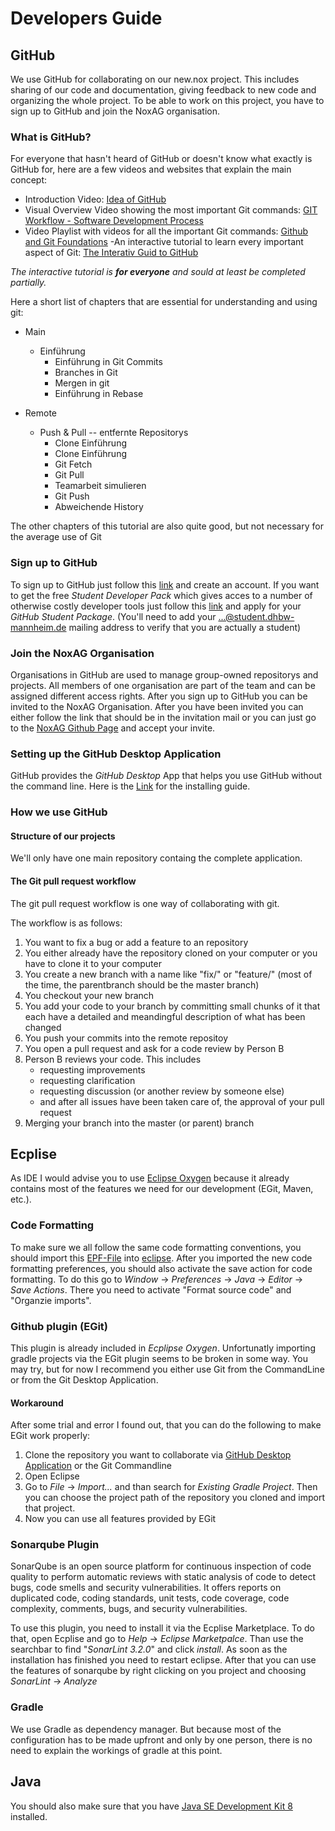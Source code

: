 # Developers Guide


## GitHub
We use GitHub for collaborating on our new.nox project. This includes sharing of our code and documentation, giving feedback to new code and organizing the whole project. 
To be able to work on this project, you have to sign up to GitHub and join the NoxAG organisation.


### What is GitHub?
For everyone that hasn't heard of GitHub or doesn't know what exactly is GitHub for, here are a few videos and websites that explain the main concept:

- Introduction Video: [Idea of GitHub](https://www.youtube.com/watch?v=w3jLJU7DT5E)
- Visual Overview Video showing the most important Git commands: [GIT Workflow - Software Development Process](https://www.youtube.com/watch?v=3a2x1iJFJWc)
- Video Playlist with videos for all the important Git commands: [Github and Git Foundations](https://www.youtube.com/playlist?list=PL0lo9MOBetEHhfG9vJzVCTiDYcbhAiEqL)
-An interactive tutorial to learn every important aspect of Git: [The Interativ Guid to GitHub](http://learngitbranching.js.org/)

*The interactive tutorial is **for everyone** and sould at least be completed partially.*

Here a short list of chapters that are essential for understanding and using git:

- Main
  - Einführung
    - Einführung in Git Commits
    - Branches in Git
    - Mergen in git
    - Einführung in Rebase
    
- Remote
  - Push & Pull -- entfernte Repositorys
    - Clone Einführung
    - Clone Einführung
    - Git Fetch
    - Git Pull
    - Teamarbeit simulieren
    - Git Push
    - Abweichende History
    
The other chapters of this tutorial are also quite good, but not necessary for the average use of Git 


### Sign up to GitHub
To sign up to GitHub just follow this [link](https://github.com/) and create an account.
If you want to get the free *Student Developer Pack* which gives acces to a number of otherwise costly developer tools just follow this [link](https://education.github.com/pack) and apply for your *GitHub Student Package*. (You'll need to add your ...@student.dhbw-mannheim.de mailing address to verify that you are actually a student)


### Join the NoxAG Organisation
Organisations in GitHub are used to manage group-owned repositorys and projects. All members of one organisation are part of the team and can be assigned different access rights. 
After you sign up to GitHub you can be invited to the NoxAG Organisation. After you have been invited you can either follow the link that should be in the invitation mail or you can just go to the [NoxAG Github Page](https://github.com/NoxAG) and accept your invite.

### Setting up the GitHub Desktop Application
GitHub provides the *GitHub Desktop* App that helps you use GitHub without the command line.
Here is the [Link](https://help.github.com/desktop/guides/getting-started/installing-github-desktop/) for the installing guide.

### How we use GitHub

#### Structure of our projects
We'll only have one main repository containg the complete application. 

#### The Git pull request workflow
The git pull request workflow is one way of collaborating with git.

The workflow is as follows:
1. You want to fix a bug or add a feature to an repository
2. You either already have the repository cloned on your computer or you have to clone it to your computer
3. You create a new branch with a name like "fix/<bugname>" or "feature/<featurename>" (most of the time, the parentbranch should be the master branch)
4. You checkout your new branch
5. You add your code to your branch by committing small chunks of it that each have a detailed and meandingful description of what has been changed
6. You push your commits into the remote repositoy
7. You open a pull request and ask for a code review by Person B
8. Person B reviews your code. This includes
    - requesting improvements
    - requesting clarification
    - requesting discussion (or another review by someone else)
    - and after all issues have been taken care of, the approval of your pull request
9. Merging your branch into the master (or parent) branch


## Ecplise
As IDE I would advise you to use [Eclipse Oxygen](http://www.eclipse.org/downloads/packages/eclipse-ide-java-ee-developers/oxygenr) because it already contains most of the features we need for our development (EGit, Maven, etc.).

### Code Formatting
To make sure we all follow the same code formatting conventions, you should import this [EPF-File](https://github.com/NoxAG/Developer-Guide/blob/master/eclipse-format-settings.epf) into [eclipse](https://help.eclipse.org/neon/index.jsp?topic=%2Forg.eclipse.platform.doc.user%2Ftasks%2Ftimpandexp.htm).
After you imported the new code formatting preferences, you should also activate the save action for code formatting.
To do this go to *Window* -> *Preferences* -> *Java* -> *Editor* -> *Save Actions*. There you need to activate "Format source code" and "Organzie imports".

### Github plugin (EGit)
This plugin is already included in *Ecplipse Oxygen*. Unfortunatly importing gradle projects via the EGit plugin seems to be broken in some way. You may try, but for now I recommend you either use Git from the CommandLine or from the Git Desktop Application.

#### Workaround
After some trial and error I found out, that you can do the following to make EGit work properly:
1. Clone the repository you want to collaborate via [GitHub Desktop Application](https://github.com/NoxAG/Developer-Guide#setting-up-the-github-desktop-application) or the Git Commandline
2. Open Eclipse
3. Go to *File* -> *Import...* and than search for *Existing Gradle Project*. Then you can choose the project path of the repository you cloned and import that project.
4. Now you can use all features provided by EGit

### Sonarqube Plugin
SonarQube is an open source platform for continuous inspection of code quality to perform automatic reviews with static analysis of code to detect bugs, code smells and security vulnerabilities. It offers reports on duplicated code, coding standards, unit tests, code coverage, code complexity, comments, bugs, and security vulnerabilities.

To use this plugin, you need to install it via the Ecplise Marketplace. To do that, open Ecplise and go to *Help* -> *Eclipse Marketpalce*.
Than use the searchbar to find "*SonarLint 3.2.0*" and click *install*. As soon as the installation has finished you need to restart eclipse. After that you can use the features of sonarqube by right clicking on you project and choosing *SonarLint* -> *Analyze*

### Gradle
We use Gradle as dependency manager. But because most of the configuration has to be made upfront and only by one person, there is no need to explain the workings of gradle at this point.

## Java
You should also make sure that you have [Java SE Development Kit 8](http://www.oracle.com/technetwork/java/javase/downloads/jdk8-downloads-2133151.html) installed.
